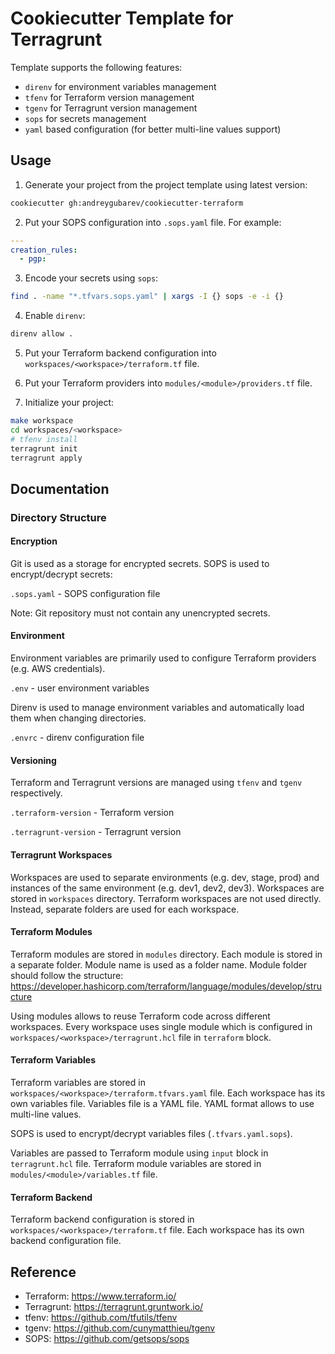 # Cookiecutter Template for Terragrunt

Template supports the following features:

- `direnv` for environment variables management
- `tfenv` for Terraform version management
- `tgenv` for Terragrunt version management
- `sops` for secrets management
- `yaml` based configuration (for better multi-line values support)

## Usage

1. Generate your project from the project template using latest version:

```bash
cookiecutter gh:andreygubarev/cookiecutter-terraform
```

2. Put your SOPS configuration into `.sops.yaml` file. For example:

```yaml
---
creation_rules:
  - pgp:
```

3. Encode your secrets using `sops`:

```bash
find . -name "*.tfvars.sops.yaml" | xargs -I {} sops -e -i {}
```

4. Enable `direnv`:

```bash
direnv allow .
```

5. Put your Terraform backend configuration into `workspaces/<workspace>/terraform.tf` file.

6. Put your Terraform providers into `modules/<module>/providers.tf` file.

7. Initialize your project:

```bash
make workspace
cd workspaces/<workspace>
# tfenv install
terragrunt init
terragrunt apply
```

## Documentation

### Directory Structure

#### Encryption

Git is used as a storage for encrypted secrets. SOPS is used to encrypt/decrypt secrets:

`.sops.yaml` - SOPS configuration file

Note: Git repository must not contain any unencrypted secrets.

#### Environment

Environment variables are primarily used to configure Terraform providers (e.g. AWS credentials).

`.env` - user environment variables

Direnv is used to manage environment variables and automatically load them when changing directories.

`.envrc` - direnv configuration file

#### Versioning

Terraform and Terragrunt versions are managed using `tfenv` and `tgenv` respectively.

`.terraform-version` - Terraform version

`.terragrunt-version` - Terragrunt version

#### Terragrunt Workspaces

Workspaces are used to separate environments (e.g. dev, stage, prod) and instances of the same environment (e.g. dev1, dev2, dev3). Workspaces are stored in `workspaces` directory. Terraform workspaces are not used directly. Instead, separate folders are used for each workspace.

#### Terraform Modules

Terraform modules are stored in `modules` directory. Each module is stored in a separate folder. Module name is used as a folder name. Module folder should follow the structure: https://developer.hashicorp.com/terraform/language/modules/develop/structure

Using modules allows to reuse Terraform code across different workspaces. Every workspace uses single module which is configured in `workspaces/<workspace>/terragrunt.hcl` file in `terraform` block.

#### Terraform Variables

Terraform variables are stored in `workspaces/<workspace>/terraform.tfvars.yaml` file. Each workspace has its own variables file. Variables file is a YAML file. YAML format allows to use multi-line values.

SOPS is used to encrypt/decrypt variables files (`.tfvars.yaml.sops`).

Variables are passed to Terraform module using `input` block in `terragrunt.hcl` file. Terraform module variables are stored in `modules/<module>/variables.tf` file.

#### Terraform Backend

Terraform backend configuration is stored in `workspaces/<workspace>/terraform.tf` file. Each workspace has its own backend configuration file.

## Reference

- Terraform: https://www.terraform.io/
- Terragrunt: https://terragrunt.gruntwork.io/
- tfenv: https://github.com/tfutils/tfenv
- tgenv: https://github.com/cunymatthieu/tgenv
- SOPS: https://github.com/getsops/sops
